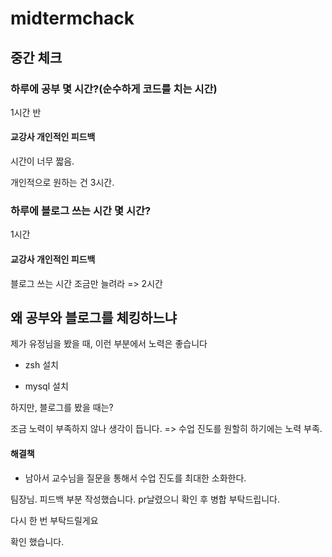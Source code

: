 # midtermchack

## 중간 체크

### 하루에 공부 몇 시간?(순수하게 코드를 치는 시간)

1시간 반

#### 교강사 개인적인 피드백

시간이 너무 짧음.

개인적으로 원하는 건 3시간.

### 하루에 블로그 쓰는 시간 몇 시간?

1시간

#### 교강사 개인적인 피드백

블로그 쓰는 시간 조금만 늘려라 => 2시간

## 왜 공부와 블로그를 체킹하느냐

제가 유정님을 봤을 때, 이런 부분에서 노력은 좋습니다

- zsh 설치

- mysql 설치

하지만, 블로그를 봤을 때는?

조금 노력이 부족하지 않나 생각이 듭니다. => 수업 진도를 원할히 하기에는 노력 부족.

#### 해결책

- 남아서 교수님을 질문을 통해서 수업 진도를 최대한 소화한다.

팀장님. 피드백 부분 작성했습니다. pr날렸으니 확인 후 병합 부탁드립니다.

다시 한 번 부탁드릴게요

확인 했습니다.